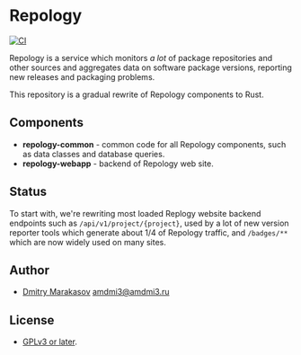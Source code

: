 # Repology

[![CI](https://github.com/repology/repology-rs/workflows/ci.yml/badge.svg)](https://github.com/repology/repology-rs/actions/workflows/ci.yml)

Repology is a service which monitors *a lot* of package repositories
and other sources and aggregates data on software package versions,
reporting new releases and packaging problems.

This repository is a gradual rewrite of Repology components to Rust.

## Components

- **repology-common** - common code for all Repology components, such as 
  data classes and database queries.
- **repology-webapp** - backend of Repology web site.

## Status

To start with, we're rewriting most loaded Replogy website backend
endpoints such as `/api/v1/project/{project}`, used by a lot of new
version reporter tools which generate about 1/4 of Repology traffic,
and `/badges/**` which are now widely used on many sites.

## Author

- [Dmitry Marakasov](https://github.com/AMDmi3) <amdmi3@amdmi3.ru>

## License

- [GPLv3 or later](LICENSE).
